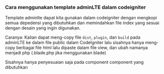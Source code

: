 ### Cara menggunakan template adminLTE dalam codeigniter

Template adminlte dapat kita gunakan dalam codeigniter dengan mengkopi semua depedensi yang dibutuhkan dan memindahkan file index yang sesuai dengan desain yang ingin digunakan.

Caranya:
Kalian dapat meng-copy file `dist`, `plugin`, dan `build` pada adminLTE ke dalam file public dalam CodeIgniter lalu sisahnya hanya meng-copy berbagai file html lalu dipaste dalam file view, dan ubah namanya menjadi php (.blade.php jika menggunakan blade)

Sisahnya hanya penyesuaian saja pada component component yang dibutuhkan
